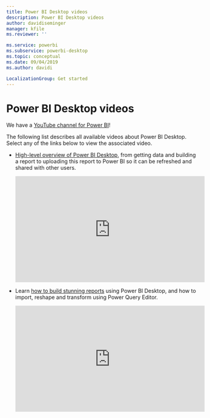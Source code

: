 ```yaml
---
title: Power BI Desktop videos
description: Power BI Desktop videos
author: davidiseminger
manager: kfile
ms.reviewer: ''

ms.service: powerbi
ms.subservice: powerbi-desktop
ms.topic: conceptual
ms.date: 09/04/2019
ms.author: davidi

LocalizationGroup: Get started
---
```

# Power BI Desktop videos
We have a [YouTube channel for Power BI](http://www.youtube.com/playlist?list=PL1N57mwBHtN2q1WbU5O29rrn_A0lkVv9p)!

The following list describes all available videos about Power BI Desktop. Select any of the links below to view the associated video.

- [High-level overview of Power BI Desktop](https://www.youtube.com/watch?v=Qgam9M8I0xA), from getting data and building a report to uploading this report to Power BI so it can be refreshed and shared with other users.  
  
  <iframe width="500" height="281" src="https://www.youtube.com/embed/Qgam9M8I0xA" frameborder="0" allowfullscreen></iframe> 
  
- Learn [how to build stunning reports](https://www.youtube.com/watch?v=ByIUx-HmQbw) using Power BI Desktop, and how to import, reshape and transform using Power Query Editor.
  
  <iframe width="500" height="281" src="https://www.youtube.com/embed/IMAsitQ2cAc" frameborder="0" allowfullscreen></iframe>  
  

